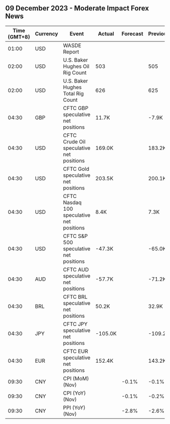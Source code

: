 ## 09 December 2023 - Moderate Impact Forex News

| Time (GMT+8) | Currency | Event | Actual | Forecast | Previous |
|------|----------|-------|--------|----------|----------|
| 01:00 | USD | WASDE Report |  |  |  |
| 02:00 | USD | U.S. Baker Hughes Oil Rig Count | 503 |  | 505 |
| 02:00 | USD | U.S. Baker Hughes Total Rig Count | 626 |  | 625 |
| 04:30 | GBP | CFTC GBP speculative net positions | 11.7K |  | -7.9K |
| 04:30 | USD | CFTC Crude Oil speculative net positions | 169.0K |  | 183.2K |
| 04:30 | USD | CFTC Gold speculative net positions | 203.5K |  | 200.1K |
| 04:30 | USD | CFTC Nasdaq 100 speculative net positions | 8.4K |  | 7.3K |
| 04:30 | USD | CFTC S&P 500 speculative net positions | -47.3K |  | -65.0K |
| 04:30 | AUD | CFTC AUD speculative net positions | -57.7K |  | -71.2K |
| 04:30 | BRL | CFTC BRL speculative net positions | 50.2K |  | 32.9K |
| 04:30 | JPY | CFTC JPY speculative net positions | -105.0K |  | -109.2K |
| 04:30 | EUR | CFTC EUR speculative net positions | 152.4K |  | 143.2K |
| 09:30 | CNY | CPI (MoM) (Nov) |  | -0.1% | -0.1% |
| 09:30 | CNY | CPI (YoY) (Nov) |  | -0.1% | -0.2% |
| 09:30 | CNY | PPI (YoY) (Nov) |  | -2.8% | -2.6% |
